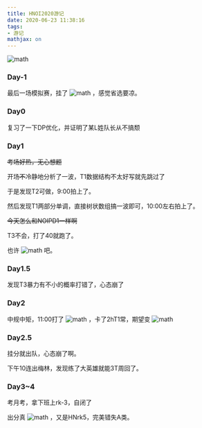 ```yaml
---
title: HNOI2020游记
date: 2020-06-23 11:38:16
tags:
- 游记
mathjax: on
---
```


 ![math](https://render.githubusercontent.com/render/math?math=%7E) 

<!--more-->

### Day-1

最后一场模拟赛，挂了 ![math](https://render.githubusercontent.com/render/math?math=70) ，感觉省选要凉。

### Day0

复习了一下DP优化，并证明了某L姓队长从不搞颓

### Day1

~~考场好热，无心想题~~

开场~~不~~冷静地分析了一波，T1数据结构不太好写就先跳过了

于是发现T2可做，9:00拍上了。

然后发现T1两部分单调，直接树状数组搞一波即可，10:00左右拍上了。

~~今天怎么和NOIPD1一样啊~~

T3不会，打了40就跑了。

也许 ![math](https://render.githubusercontent.com/render/math?math=100%2B100%2B40) 吧。

### Day1.5

发现T3暴力有不小的概率打错了，心态崩了

### Day2

中规中矩，11:00打了 ![math](https://render.githubusercontent.com/render/math?math=70%2B100%2B70) ，卡了2hT1常，期望变 ![math](https://render.githubusercontent.com/render/math?math=100%2B100%2B70) 

### Day2.5

挂分就出队，心态崩了啊。

下午10连出梅林，发现练了大英雄就能3T周回了。

### Day3~4

考月考，拿下班上rk-3，自闭了

出分真 ![math](https://render.githubusercontent.com/render/math?math=100%2B100%2B40%2B100%2B100%2B70%3D510) ，又是HNrk5，完美错失A类。
